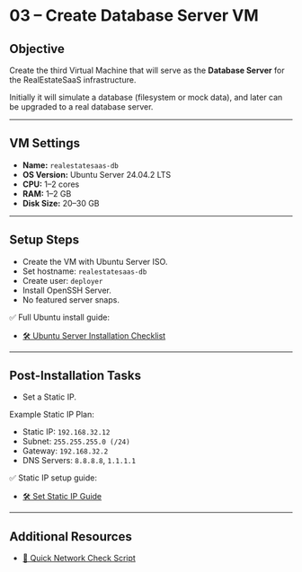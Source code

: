 # 03 – Create Database Server VM

## Objective
Create the third Virtual Machine that will serve as the **Database Server** for the RealEstateSaaS infrastructure.

Initially it will simulate a database (filesystem or mock data), and later can be upgraded to a real database server.

---

## VM Settings
- **Name:** `realestatesaas-db`
- **OS Version:** Ubuntu Server 24.04.2 LTS
- **CPU:** 1–2 cores
- **RAM:** 1–2 GB
- **Disk Size:** 20–30 GB

---

## Setup Steps

- Create the VM with Ubuntu Server ISO.
- Set hostname: `realestatesaas-db`
- Create user: `deployer`
- Install OpenSSH Server.
- No featured server snaps.

✅ Full Ubuntu install guide:  
- [🛠️ Ubuntu Server Installation Checklist](../vm-setup/ubuntu_server_installation_checklist.md)

---

## Post-Installation Tasks

- Set a Static IP.

Example Static IP Plan:
- Static IP: `192.168.32.12`
- Subnet: `255.255.255.0 (/24)`
- Gateway: `192.168.32.2`
- DNS Servers: `8.8.8.8`, `1.1.1.1`

✅ Static IP setup guide:  
- [🛠️ Set Static IP Guide](../vm-setup/04_set_static_ip.md)

---

## Additional Resources
- [🧠 Quick Network Check Script](quick_network_check_script.md)
